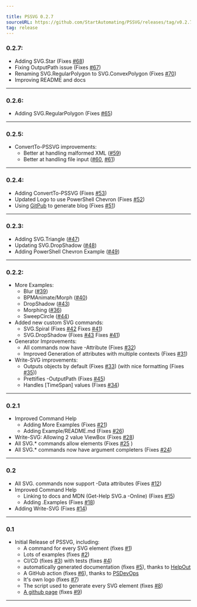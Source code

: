 ```yaml
---

title: PSSVG 0.2.7
sourceURL: https://github.com/StartAutomating/PSSVG/releases/tag/v0.2.7
tag: release
---
```

### 0.2.7:
* Adding SVG.Star (Fixes [#68](https://github.com/StartAutomating/PSSVG/issues/68))
* Fixing OutputPath issue (Fixes [#67](https://github.com/StartAutomating/PSSVG/issues/67))
* Renaming SVG.RegularPolygon to SVG.ConvexPolygon (Fixes [#70](https://github.com/StartAutomating/PSSVG/issues/70))
* Improving README and docs

---

### 0.2.6:
* Adding SVG.RegularPolygon (Fixes [#65](https://github.com/StartAutomating/PSSVG/issues/65))

---

### 0.2.5:
* ConvertTo-PSSVG improvements:
  * Better at handling malformed XML ([#59](https://github.com/StartAutomating/PSSVG/issues/59))
  * Better at handling file input ([#60](https://github.com/StartAutomating/PSSVG/issues/60), [#61](https://github.com/StartAutomating/PSSVG/issues/61))

---

### 0.2.4:
* Adding ConvertTo-PSSVG (Fixes [#53](https://github.com/StartAutomating/PSSVG/issues/53))
* Updated Logo to use PowerShell Chevron (Fixes [#52](https://github.com/StartAutomating/PSSVG/issues/52))
* Using [GitPub](https://github.com/StartAutomating/GitPub) to generate blog (Fixes [#51](https://github.com/StartAutomating/PSSVG/issues/51))

---

### 0.2.3:
* Adding SVG.Triangle ([#47](https://github.com/StartAutomating/PSSVG/issues/47))
* Updating SVG.DropShadow ([#48](https://github.com/StartAutomating/PSSVG/issues/48))
* Adding PowerShell Chevron Example ([#49](https://github.com/StartAutomating/PSSVG/issues/49))

---

### 0.2.2:
* More Examples:  
  * Blur ([#39](https://github.com/StartAutomating/PSSVG/issues/39))
  * BPMAnimate/Morph ([#40](https://github.com/StartAutomating/PSSVG/issues/40))
  * DropShadow ([#43](https://github.com/StartAutomating/PSSVG/issues/43))
  * Morphing ([#36](https://github.com/StartAutomating/PSSVG/issues/36))
  * SweepCircle ([#44](https://github.com/StartAutomating/PSSVG/issues/44))
* Added new custom SVG commands:
  * SVG.Spiral (Fixes [#42](https://github.com/StartAutomating/PSSVG/issues/42) Fixes [#41](https://github.com/StartAutomating/PSSVG/issues/41))
  * SVG.DropShadow (Fixes [#43](https://github.com/StartAutomating/PSSVG/issues/43) Fixes [#41](https://github.com/StartAutomating/PSSVG/issues/41))
* Generator Improvements:
  * All commands now have -Attribute (Fixes [#32](https://github.com/StartAutomating/PSSVG/issues/32))
  * Improved Generation of attributes with multiple contexts (Fixes [#31](https://github.com/StartAutomating/PSSVG/issues/31))
* Write-SVG improvements:
  * Outputs objects by default (Fixes [#33](https://github.com/StartAutomating/PSSVG/issues/33)) (with nice formatting (Fixes [#35](https://github.com/StartAutomating/PSSVG/issues/35)))
  * Prettifies -OutputPath (Fixes [#45](https://github.com/StartAutomating/PSSVG/issues/45))
  * Handles [TimeSpan] values (Fixes [#34](https://github.com/StartAutomating/PSSVG/issues/34))

---

### 0.2.1
* Improved Command Help
  * Adding More Examples (Fixes [#21](https://github.com/StartAutomating/PSSVG/issues/21))
  * Adding Example/README.md (Fixes [#26](https://github.com/StartAutomating/PSSVG/issues/26))
* Write-SVG: Allowing 2 value ViewBox (Fixes [#28](https://github.com/StartAutomating/PSSVG/issues/28))
* All SVG.* commands allow elements (Fixes [#25](https://github.com/StartAutomating/PSSVG/issues/25) )
* All SVG.* commands now have argument completers (Fixes [#24](https://github.com/StartAutomating/PSSVG/issues/24))

---           

### 0.2
* All SVG. commands now support -Data attributes (Fixes [#12](https://github.com/StartAutomating/PSSVG/issues/12))
* Improved Command Help
  * Linking to docs and MDN (Get-Help SVG.a -Online) (Fixes [#15](https://github.com/StartAutomating/PSSVG/issues/15))
  * Adding .Examples (Fixes [#18](https://github.com/StartAutomating/PSSVG/issues/18))  
* Adding Write-SVG (Fixes [#14](https://github.com/StartAutomating/PSSVG/issues/14))

---

### 0.1
* Initial Release of PSSVG, including:
  * A command for every SVG element (fixes [#1](https://github.com/StartAutomating/PSSVG/issues/1))
  * Lots of examples (fixes [#2](https://github.com/StartAutomating/PSSVG/issues/2))
  * CI/CD (fixes [#3](https://github.com/StartAutomating/PSSVG/issues/3)) with tests (fixes [#4](https://github.com/StartAutomating/PSSVG/issues/4))
  * automatically generated documentation (fixes [#5](https://github.com/StartAutomating/PSSVG/issues/5)), thanks to [HelpOut](https://github.com/StartAutomating/HelpOut)
  * A GitHub action (fixes [#6](https://github.com/StartAutomating/PSSVG/issues/6)), thanks to [PSDevOps](https://github.com/StartAutomating/PSDevOps)
  * It's own logo (fixes [#7](https://github.com/StartAutomating/PSSVG/issues/7))
  * The script used to generate every SVG element (fixes [#8](https://github.com/StartAutomating/PSSVG/issues/8))
  * [A github page](https://PSSVG.start-automating.com) (fixes [#9](https://github.com/StartAutomating/PSSVG/issues/9))

---

